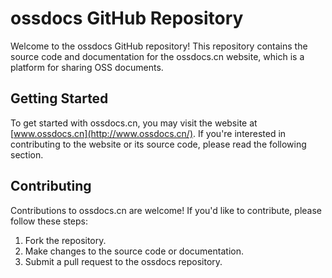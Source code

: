 # ossdocs GitHub Repository

Welcome to the ossdocs GitHub repository! This repository contains the source code and documentation for the ossdocs.cn website, which is a platform for sharing OSS documents.

## Getting Started

To get started with ossdocs.cn, you may visit the website at [www.ossdocs.cn](http://www.ossdocs.cn/). If you're interested in contributing to the website or its source code, please read the following section.

## Contributing

Contributions to ossdocs.cn are welcome! If you'd like to contribute, please follow these steps:

1. Fork the repository.
2. Make changes to the source code or documentation.
3. Submit a pull request to the ossdocs repository.
